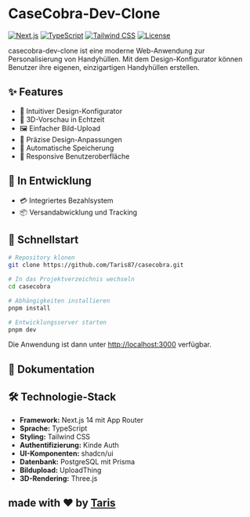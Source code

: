 # CaseCobra-Dev-Clone

[![Next.js](https://img.shields.io/badge/Next.js-13.5.6-black)](https://nextjs.org/)
[![TypeScript](https://img.shields.io/badge/TypeScript-5.2.2-blue)](https://www.typescriptlang.org/)
[![Tailwind CSS](https://img.shields.io/badge/Tailwind_CSS-3.3.3-38B2AC)](https://tailwindcss.com/)
[![License](https://img.shields.io/badge/License-MIT-green.svg)](LICENSE)

casecobra-dev-clone ist eine moderne Web-Anwendung zur Personalisierung von Handyhüllen. Mit dem Design-Konfigurator können Benutzer ihre eigenen, einzigartigen Handyhüllen erstellen.

## ✨ Features

- 🎨 Intuitiver Design-Konfigurator
- 📱 3D-Vorschau in Echtzeit
- 🖼️ Einfacher Bild-Upload
- 📐 Präzise Design-Anpassungen
- 💾 Automatische Speicherung
- 📱 Responsive Benutzeroberfläche

## 🚧 In Entwicklung

- 💳 Integriertes Bezahlsystem
- 📦 Versandabwicklung und Tracking

## 🚀 Schnellstart

```bash
# Repository klonen
git clone https://github.com/Taris87/casecobra.git

# In das Projektverzeichnis wechseln
cd casecobra

# Abhängigkeiten installieren
pnpm install

# Entwicklungsserver starten
pnpm dev
```

Die Anwendung ist dann unter [http://localhost:3000](http://localhost:3000) verfügbar.

## 📖 Dokumentation

## 🛠️ Technologie-Stack

- **Framework:** Next.js 14 mit App Router
- **Sprache:** TypeScript
- **Styling:** Tailwind CSS
- **Authentifizierung:** Kinde Auth
- **UI-Komponenten:** shadcn/ui
- **Datenbank:** PostgreSQL mit Prisma
- **Bildupload:** UploadThing
- **3D-Rendering:** Three.js

## made with ❤️ by [Taris](https://github.com/Taris87)
